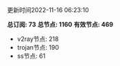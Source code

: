 更新时间2022-11-16 06:23:10

**总订阅: 73**
**总节点: 1160**
**有效节点: 469**
- v2ray节点: 218
- trojan节点: 190
- ss节点: 61
